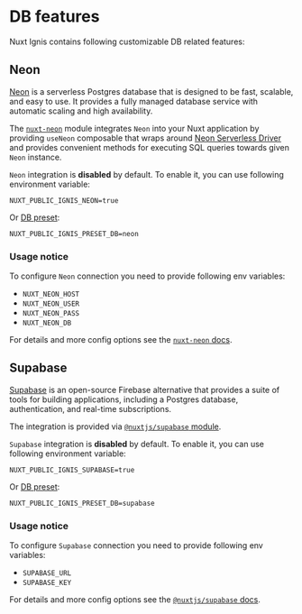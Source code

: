 # DB features

Nuxt Ignis contains following customizable DB related features:

## Neon

<PackagesReference :packages="[{ name: 'nuxt-neon', version: '0.6.2' }]" />

[Neon](https://neon.tech/) is a serverless Postgres database that is designed to be fast, scalable, and easy to use. It provides a fully managed database service with automatic scaling and high availability.

The [`nuxt-neon`](https://github.com/AloisSeckar/nuxt-neon) module integrates `Neon` into your Nuxt application by providing `useNeon` composable that wraps around [Neon Serverless Driver](https://neon.com/docs/serverless/serverless-driver) and provides convenient methods for executing SQL queries towards given `Neon` instance.

`Neon` integration is **disabled** by default. To enable it, you can use following environment variable:

```dotenv
NUXT_PUBLIC_IGNIS_NEON=true
```

Or [DB preset](/2-3-optional-features.html#db-preset):

```dotenv
NUXT_PUBLIC_IGNIS_PRESET_DB=neon
```

### Usage notice

To configure `Neon` connection you need to provide following env variables:

- `NUXT_NEON_HOST`
- `NUXT_NEON_USER`
- `NUXT_NEON_PASS`
- `NUXT_NEON_DB`

For details and more config options see the [`nuxt-neon` docs](https://github.com/AloisSeckar/nuxt-neon).

## Supabase

<PackagesReference :packages="[{ name: '@nuxtjs/supabase', version: '1.5.2' }]" />

[Supabase](https://supabase.com/) is an open-source Firebase alternative that provides a suite of tools for building applications, including a Postgres database, authentication, and real-time subscriptions.

The integration is provided via [`@nuxtjs/supabase` module](https://supabase.nuxtjs.org/).

`Supabase` integration is **disabled** by default. To enable it, you can use following environment variable:

```dotenv
NUXT_PUBLIC_IGNIS_SUPABASE=true
```

Or [DB preset](/2-3-optional-features.html#db-preset):

```dotenv
NUXT_PUBLIC_IGNIS_PRESET_DB=supabase
```

### Usage notice

To configure `Supabase` connection you need to provide following env variables:

- `SUPABASE_URL`
- `SUPABASE_KEY`

For details and more config options see the [`@nuxtjs/supabase` docs](https://supabase.nuxtjs.org/getting-started/introduction).

